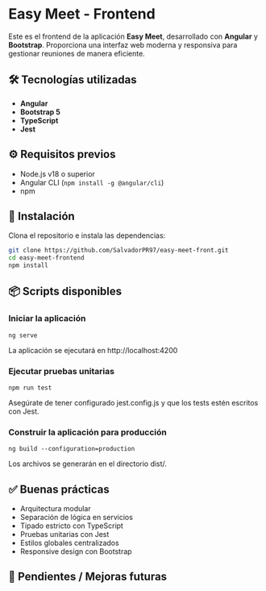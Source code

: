 # Easy Meet - Frontend

Este es el frontend de la aplicación **Easy Meet**, desarrollado con **Angular** y **Bootstrap**. Proporciona una interfaz web moderna y responsiva para gestionar reuniones de manera eficiente.

## 🛠 Tecnologías utilizadas

- **Angular**
- **Bootstrap 5**
- **TypeScript**
- **Jest**

## ⚙️ Requisitos previos

- Node.js v18 o superior
- Angular CLI (`npm install -g @angular/cli`)
- npm

## 🚀 Instalación

Clona el repositorio e instala las dependencias:

```bash
git clone https://github.com/SalvadorPR97/easy-meet-front.git
cd easy-meet-frontend
npm install
```

## 📦 Scripts disponibles  

### Iniciar la aplicación
```
ng serve
```
La aplicación se ejecutará en http://localhost:4200

### Ejecutar pruebas unitarias
```
npm run test
```
Asegúrate de tener configurado jest.config.js y que los tests estén escritos con Jest.

### Construir la aplicación para producción
```
ng build --configuration=production
```
Los archivos se generarán en el directorio dist/.

## ✅ Buenas prácticas

- Arquitectura modular
- Separación de lógica en servicios
- Tipado estricto con TypeScript
- Pruebas unitarias con Jest
- Estilos globales centralizados
- Responsive design con Bootstrap

## 📌 Pendientes / Mejoras futuras

